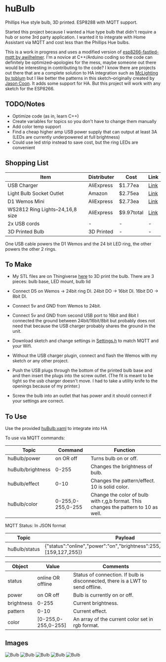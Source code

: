 # huBulb
Phillips Hue style bulb, 3D printed. ESP8288 with MQTT support.

Started this project because I wanted a Hue type bulb that didn't require a hub or some 3rd party application. I wanted it to integrate with Home Assistant via MQTT and cost less than the Phillips Hue bulbs.

This is a work in progress and uses a modified version of [esp8266-fastled-mqtt by awilhelmer](https://github.com/awilhelmer/esp8266-fastled-mqtt). I'm a novice at C++/Arduino coding so the code can definitely be optimized–apologies for the mess, maybe someone out there would be interesting in contributing to the code? I know there are projects out there that are a complete solution to HA integration such as [McLighting by toblum](https://github.com/toblum/McLighting) but I like better the patterns in this sketch–originally created by [Jason Coon](https://github.com/jasoncoon). It adds some support for HA. But this project will work with any sketch for the ESP8266.


## TODO/Notes
* Optimize code (as in, learn C++)
* Create variables for topics so you don't have to change them manually
* Add color temp support
* Find a cheap higher amp USB power supply that can output at least 3A (LEDs are currently underpowered at full brightness)
* Could use led strip instead to save cost, but the ring LEDs are convenient


## Shopping List
Item | Distributer | Cost | Link
------------ | ------------- | ------------- | -------------
USB Charger | AliExpress | $1.77ea | [Link](https://www.aliexpress.com/item/Dual-USB-Cell-Mobile-Phone-Charger-5V2-1A-1A-EU-US-Plug-Wall-Power-Adapter-for/32807780731.html)
Light Bulb Socket Outlet | Amazon | $2.75ea | [Link](https://www.amazon.com/gp/product/B01NCVQBB9)
D1 Wemos Mini | AliExpress | $2.73ea | [Link](https://www.aliexpress.com/item/D1-mini-Mini-NodeMcu-4M-bytes-Lua-WIFI-Internet-of-Things-development-board-based-ESP8266-by/32633763949.html)
WS2812 Ring Lights–24,16,8 size | AliExpress | $9.97total | [Link](https://www.aliexpress.com/item/1PCS-Pixel-RGB-LED-Ring-1Bit-8Bit-16Bit-24Bit-35Bit-45Bit-WS2812-5050-RGB-LED-Module/32950477261.html)
2x USB cords | - | - | -
3D Printed Bulb | 3D Printed | - | -

One USB cable powers the D1 Wemos and the 24 bit LED ring, the other powers the other 2 rings.


## To Make
* My STL files are on Thingiverse [here](https://www.thingiverse.com/thing:3635461) to 3D print the bulb. There are 3 pieces: bulb base, LED mount, bulb lid

* Connect D5 on Wemos -> 24bit ring DI. 24bit DO -> 16bit DI. 16bit DO -> 8bit DI.

* Connect 5v and GND from Wemos to 24bit.

* Connect 5v and GND from second USB port to 16bit and 8bit
I connected the ground between 24bit/16bit/8bit but probably does not need that because the USB charger probably shares the ground in the unit.

* Download sketch and change settings in [Settings.h](Settings.h) to match MQTT and your Wifi.

* Without the USB charger plugin, connect and flash the Wemos with my sketch or any other project.

* Push the USB plugs through the bottom of the printed bulb base and and then insert the plugs into the screw outlet. (The fit is meant to be tight so the usb charger doesn't move. I had to take a utility knife to the openings because of my printer.)

* Screw the bulb into an outlet that has power and it should connect if your settings are correct.


## To Use
Use the provided [huBulb.yaml](HA/huBulb.yaml) to integrate into HA

To use via MQTT commands:

Topic | Command | Function
------------ | ------------- | -------------
huBulb/power | on OR off | Turns bulb on or off.
huBulb/brightness | 0-255 | Changes the brightness of bulb.
huBulb/effect | 0-10 | Changes the pattern/effect. 10 is solid color.
huBulb/color | 0-255,0-255,0-255 | Change the color of bulb with r,g,b format. This changes the pattern to 10 as well.


MQTT Status: In JSON format

Topic | Payload
------------ | -------------
huBulb/status | {"status":"online","power":"on","brightness":255,"pattern":0,"color":[159,127,255]}


Object | Value | Comments
------------ | ------------- | -------------
status | online OR offline | Status of connection. If bulb is disconnected, there is a LWT to send offline.
power | on OR off | Bulb is currently on or off.
brightness | 0-255 | Current brightness.
pattern | 0-10 | Current effect.
color | [0-255,0-255,0-255] | An array of the current color set in rgb format.


## Images
![Bulb](/images/IMG_5846.jpg)
![Bulb](/images/IMG_5847.jpg)
![Bulb](/images/IMG_5848.jpg)
![Bulb](/images/IMG_5849.jpg)
![Bulb](/images/IMG_5850.GIF)
